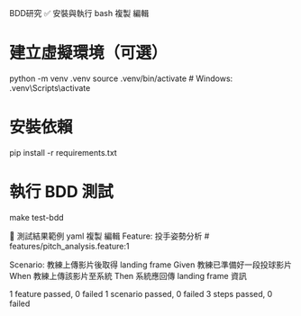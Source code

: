 BDD研究
✅ 安裝與執行
bash
複製
編輯
# 建立虛擬環境（可選）
python -m venv .venv
source .venv/bin/activate  # Windows: .venv\Scripts\activate

# 安裝依賴
pip install -r requirements.txt

# 執行 BDD 測試
make test-bdd

🧪 測試結果範例
yaml
複製
編輯
Feature: 投手姿勢分析      # features/pitch_analysis.feature:1

  Scenario: 教練上傳影片後取得 landing frame
    Given 教練已準備好一段投球影片
    When 教練上傳該影片至系統
    Then 系統應回傳 landing frame 資訊

1 feature passed, 0 failed
1 scenario passed, 0 failed
3 steps passed, 0 failed
